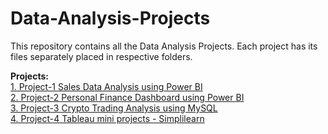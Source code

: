 # Data-Analysis-Projects
This repository contains all the Data Analysis Projects. Each project has its files separately placed in respective folders.<br>

<b>Projects:</b><br>
[1. Project-1 Sales Data Analysis using Power BI](https://github.com/kranemetal/Data-Analysis-Projects/tree/main/Project-1-Sales-Data-Analysis-PowerBI) <br>
[2. Project-2 Personal Finance Dashboard using Power BI](https://github.com/kranemetal/Data-Analysis-Projects/tree/main/Project-2-Personal-Finance-Dashboard-PowerBI) <br>
[3. Project-3 Crypto Trading Analysis using MySQL](https://github.com/kranemetal/Data-Analysis-Projects/tree/main/Project-3-Crypto-Trading-Analysis-MySQL) <br>
[4. Project-4 Tableau mini projects - Simplilearn](https://github.com/kranemetal/Data-Analysis-Projects/tree/main/Project-4-Tableau-mini-projects-simplilearn) <br>
